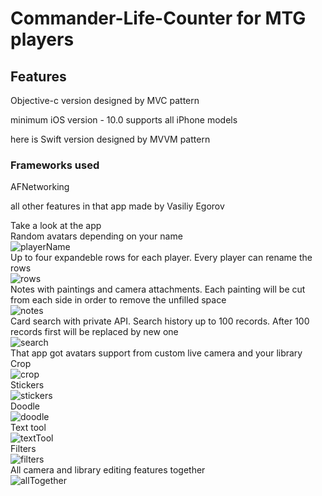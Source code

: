 # Commander-Life-Counter for MTG players

## Features

Objective-c version designed by MVC pattern

minimum iOS version - 10.0
supports all iPhone models

here is Swift version designed by MVVM pattern

### Frameworks used

AFNetworking

all other features in that app made by Vasiliy Egorov

Take a look at the app
</br>
Random avatars depending on your name
</br>
![playerName](https://media.giphy.com/media/l378k8bdzUanpWqKk/giphy.gif)
</br>
Up to four expandeble rows for each player. Every player can rename the rows
</br>
![rows](https://media.giphy.com/media/fWgwMgkpGGQzF0CrCU/giphy.gif)
</br>
Notes with paintings and camera attachments. Each painting will be cut from each side in order to remove the unfilled space
</br>
![notes](https://media.giphy.com/media/PoJOkVwwlLyR2u1OEp/giphy.gif)
</br>
Card search with private API. Search history up to 100 records. After 100 records first will be replaced by new one
</br>
![search](https://media.giphy.com/media/2lYPJWbN1DwJXQ9quh/giphy.gif)
</br>
 That app got avatars support from custom live camera and your library
</br>
 Crop
</br>
![crop](https://media.giphy.com/media/2fq4y3DDzzHxQrroVt/giphy.gif)
</br>
 Stickers
</br>
![stickers](https://media.giphy.com/media/yNOE4Ah7HRou7LD2kn/giphy.gif)
</br>
Doodle
</br>
![doodle](https://media.giphy.com/media/1gQXNhQWlgxtntpUqH/giphy.gif)
</br>
Text tool
</br>
![textTool](https://media.giphy.com/media/5QI9UAwBxcQK3pG1aa/giphy.gif)
</br>
Filters
</br>
![filters](https://media.giphy.com/media/TgJ7PRwj9HHrMWi6qV/giphy.gif)
</br>
All camera and library editing features together
</br>
![allTogether](https://media.giphy.com/media/1nbtPNHTZ7HK9yN2gl/giphy.gif)
</br>



